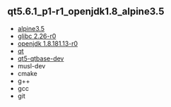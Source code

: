 ## qt5.6.1_p1-r1_openjdk1.8_alpine3.5
* [alpine3.5](https://www.alpinelinux.org/)
* [glibc 2.26-r0](https://github.com/sgerrand/alpine-pkg-glibc/releases)
* [openjdk 1.8.181.13-r0](http://openjdk.java.net/projects/jdk8u/)
* [qt](https://pkgs.alpinelinux.org/package/v3.5/main/x86_64/qt)
* [qt5-qtbase-dev](https://pkgs.alpinelinux.org/package/v3.5/main/x86_64/qt5-qtbase-dev)
* musl-dev
* cmake
* g++
* gcc
* git
